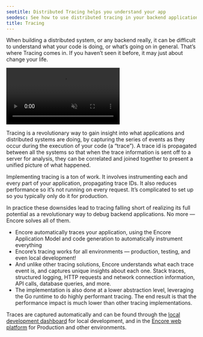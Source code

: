 ```yaml
---
seotitle: Distributed Tracing helps you understand your app
seodesc: See how to use distributed tracing in your backend application, across multiple services, using Encore.
title: Tracing
---
```


When building a distributed system, or any backend really, it can be difficult to understand what your code is doing, or what’s going on in general. That’s where Tracing comes in. If you haven’t seen it before, it may just about change your life.

<video autoPlay playsInline loop controls muted className="w-full h-full">
	<source src="/assets/docs/dtracing.mp4" className="w-full h-full" type="video/mp4" />
</video>

Tracing is a revolutionary way to gain insight into what applications and distributed systems are doing, by capturing the series of events as they occur during the execution of your code (a “trace”). A trace id is propagated between all the systems so that when the trace information is sent off to a server for analysis, they can be correlated and joined together to present a unified picture of what happened.

Implementing tracing is a ton of work. It involves instrumenting each and every part of your application, propagating trace IDs. It also reduces performance so it’s not running on every request. It’s complicated to set up so you typically only do it for production.

In practice these downsides lead to tracing falling short of realizing its full potential as a revolutionary way to debug backend applications. No more — Encore solves all of them.

* Encore automatically traces your application, using the Encore Application Model and code generation to automatically instrument everything
* Encore’s tracing works for all environments — production, testing, and even local development!
* And unlike other tracing solutions, Encore understands what each trace event is, and captures unique insights about each one. Stack traces, structured logging, HTTP requests and network connection information, API calls, database queries, and more.
* The implementation is also done at a lower abstraction level, leveraging the Go runtime to do highly performant tracing. The end result is that the performance impact is much lower than other tracing implementations.

Traces are captured automatically and can be found through the [local development dashboard](./dev-dash) for local development, and in the [Encore web platform](https://app.encore.dev) for Production and other environments.